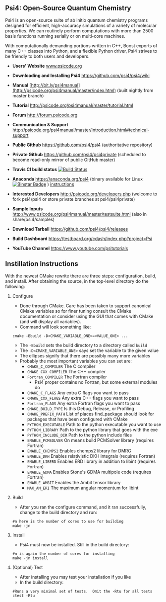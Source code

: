 Psi4: Open-Source Quantum Chemistry
-----------------------------------

Psi4 is an open-source suite of ab initio quantum chemistry programs
designed for efficient, high-accuracy simulations of a variety of
molecular properties. We can routinely perform computations with more
than 2500 basis functions running serially or on multi-core machines.

With computationally demanding portions written in C++, Boost exports
of many C++ classes into Python, and a flexible Python driver, Psi4
strives to be friendly to both users and developers.

* **Users' Website**  www.psicode.org

* **Downloading and Installing Psi4** https://github.com/psi4/psi4/wiki

* **Manual**  [http://bit.ly/psi4manual](http://psicode.org/psi4manual/master/index.html) (built nightly from master branch)

* **Tutorial** http://psicode.org/psi4manual/master/tutorial.html

* **Forum** http://forum.psicode.org

* **Communication & Support** http://psicode.org/psi4manual/master/introduction.html#technical-support

* **Public Github**  https://github.com/psi4/psi4 (authoritative repository)

* **Private Github**  https://github.com/psi4/psi4private (scheduled to become read-only mirror of public GitHub master)

* **Travis CI build status** [![Build Status](https://travis-ci.org/psi4/psi4.svg?branch=master)](https://travis-ci.org/psi4/psi4)

* **Anaconda**  https://anaconda.org/psi4 (binary available for Linux [![Binstar Badge](https://anaconda.org/psi4/psi4/badges/downloads.svg)](https://anaconda.org/psi4/psi4) ) [instructions](http://psicode.org/psi4manual/master/conda.html#quick-installation)

* **Interested Developers**  http://psicode.org/developers.php (welcome to fork psi4/psi4 or store private branches at psi4/psi4private)

* **Sample Inputs**  http://www.psicode.org/psi4manual/master/testsuite.html (also in share/psi4/samples)

* **Download Tarball** https://github.com/psi4/psi4/releases 

* **Build Dashboard** https://testboard.org/cdash/index.php?project=Psi

* **YouTube Channel** https://www.youtube.com/psitutorials

Instillation Instructions
-------------------------

With the newest CMake rewrite there are three steps: configuration, build, and install.  After obtaining the source, in the top-level directory do the following:

1. Configure
   - Done through CMake.  Care has been taken to support canonical CMake variables so for finer tuning consult the CMake documentation or consider using the GUI that comes with CMake (and will display all variables).
   - Command will look something like:
   ~~~{.sh}
   cmake -Bbuild -D<CMAKE_VARIABLE_ONE>=<VALUE_ONE> ...
   ~~~
      - The `-Bbuild` sets the build directory to a directory called `build`
      - The `-D<CMAKE_VARIABLE_ONE>` says set the variable to the given value
      - The ellipses signify that there are possibly many more variables
    - Probably the most important variables you can set are:
       - `CMAKE_C_COMPILER` The C compiler
       - `CMAKE_CXX_COMPILER` The C++ compiler
       - `Fortran_COMPILER` The Fortran compiler 
          - Psi4 proper contains no Fortran, but some external modules do
       - `CMAKE_C_FLAGS` Any extra C flags you want to pass
       - `CMAKE_CXX_FLAGS` Any extra C++ flags you want to pass
       - `Fortran_FLAGS` Any extra Fortran flags you want to pass
       - `CMAKE_BUILD_TYPE` Is this Debug, Release, or Profiling
       - `CMAKE_PREFIX_PATH` List of places find_package should look for packages that have been configured with CMake
       - `PYTHON_EXECUTABLE` Path to the python executable you want to use
       - `PYTHON_LIBRARY` Path to the python library that goes with the exe
       - `PYTHON_INCLUDE_DIR` Path to the python include files
       - `ENABLE_PCMSOLVER` On means build PCMSolver library (requires Fortran)
       - `ENABLE_CHEMPS2`   Enables chemps2 library for DMRG
       - `ENABLE_DKH` Enables relativistic DKH integrals (requires Fortran)
       - `ENABLE_LIBERD` Enables ERD library in addition to libint (requires Fortran)
       - `ENABLE_GDMA` Enables Stone's GDMA multipole code (requires Fortran)
       - `ENABLE_AMBIT` Enables the Ambit tensor library
       - `MAX_AM_ERI` The maximum angular momentum for libint

2.  Build
    - After you ran the configure command, and it ran successfully, change to the build directory and run:
    ~~~{.sh}
    #n here is the number of cores to use for building
    make -jn
    ~~~

3.  Install
    - Psi4 must now be installed.  Still in the build directory:
    ~~~{.sh}
    #n is again the number of cores for installing
    make -jn install
    ~~~

4. (Optional) Test
    - After installing you may test your installation if you like
    - In the build directory:
    ~~~{.sh}
    #Runs a very minimal set of tests.  Omit the -Rtu for all tests
    ctest -Rtu
    ~~~
